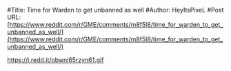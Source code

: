 #Title: Time for Warden to get unbanned as well
#Author: HeyItsPixeL
#Post URL: [https://www.reddit.com/r/GME/comments/m8f5l8/time_for_warden_to_get_unbanned_as_well/](https://www.reddit.com/r/GME/comments/m8f5l8/time_for_warden_to_get_unbanned_as_well/)


https://i.redd.it/obwni65rzyn61.gif